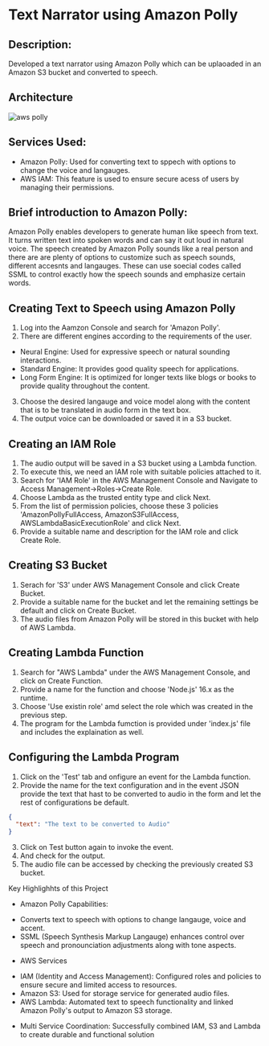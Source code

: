 # Text Narrator using Amazon Polly

## Description:
Developed a text narrator using Amazon Polly which can be uplaoaded in an Amazon S3 bucket and converted to speech.

## Architecture

![aws polly](https://github.com/user-attachments/assets/4aca3737-47b4-423b-942e-6e116113aac5)

## Services Used:
* Amazon Polly: Used for converting text to sppech with options to change the voice and langauges.
* AWS IAM: This feature is used to ensure secure acess of users by managing their permissions.

## Brief introduction to Amazon Polly:
Amazon Polly enables developers to generate human like speech from text. It turns written text into spoken words and can say it out loud in natural voice. The speech created by Amazon Polly sounds like a real  person and there are are plenty of options to customize such as speech sounds, different accesnts and langauges. These can use soecial codes called SSML to control exactly how the speech sounds and emphasize certain words.


## Creating Text to Speech using Amazon Polly
1. Log into the Aamzon Console and search for 'Amazon Polly'.
2. There are different engines according to the requirements of the user.
* Neural Engine: Used for expressive speech or natural sounding interactions.
* Standard Engine: It provides good quality speech for applications.
* Long Form Engine: It is optimized for longer texts like blogs or books to provide quality throughout the content.
3. Choose the desired langauge and voice model along with the content that is to be translated in audio form in the text box.
4. The output voice can be downloaded or saved it in a S3 bucket.

## Creating an IAM Role
1. The audio output will be saved in a S3 bucket using a Lambda function.
2. To execute this, we need an IAM role with suitable policies attached to it.
3. Search for 'IAM Role' in the AWS Management Console and Navigate to                    Access Management->Roles->Create Role.
4. Choose Lambda as the trusted entity type and click Next.
5. From the list of permission policies, choose these 3 policies 'AmazonPollyFullAccess, AmazonS3FullAccess, AWSLambdaBasicExecutionRole' and click Next.
6. Provide a suitable name and description for the IAM role and click Create Role.

## Creating S3 Bucket
1. Serach for 'S3' under AWS Management Console and click Create Bucket.
2. Provide a suitable name for the bucket and let the remaining settings be default and click on Create Bucket.
3. The audio files from Amazon Polly will be stored in this bucket with help of AWS Lambda.

## Creating Lambda Function
1. Search for "AWS Lambda" under the AWS Management Console, and click on Create Function.
2. Provide a name for the function and choose 'Node.js' 16.x as the runtime.
3. Choose 'Use existin role' amd select the role which was created in the previous step.
4. The program for the Lambda fumction is provided under 'index.js' file and includes the explaination as well.

## Configuring the Lambda Program
1. Click on the 'Test' tab and onfigure an event for the Lambda function.
2. Provide the name for the text configuration and in the event JSON provide the text that hast to be converted to audio in the form and let the rest of configurations be default.

```json
{
  "text": "The text to be converted to Audio"
}
```
3. Click on Test button again to invoke the event.
4. And check for the output.
5. The audio file can  be accessed by checking the previously created S3 bucket.

Key Highlighhts of this Project
* Amazon Polly Capabilities:
- Converts text to speech with options to change langauge, voice and accent.
- SSML (Speech Synthesis Markup Langauge) enhances control over speech and pronounciation adjustments along with tone aspects.
* AWS Services
- IAM (Identity and Access Management): Configured roles and policies to ensure secure and limited access to resources.
- Amazon S3: Used for storage service for generated audio files.
- AWS Lambda: Automated text to speech functionality and linked Amazon Polly's output to Amazon S3 storage.
* Multi Service Coordination: Successfully combined IAM, S3 and Lambda to create durable and functional solution 
